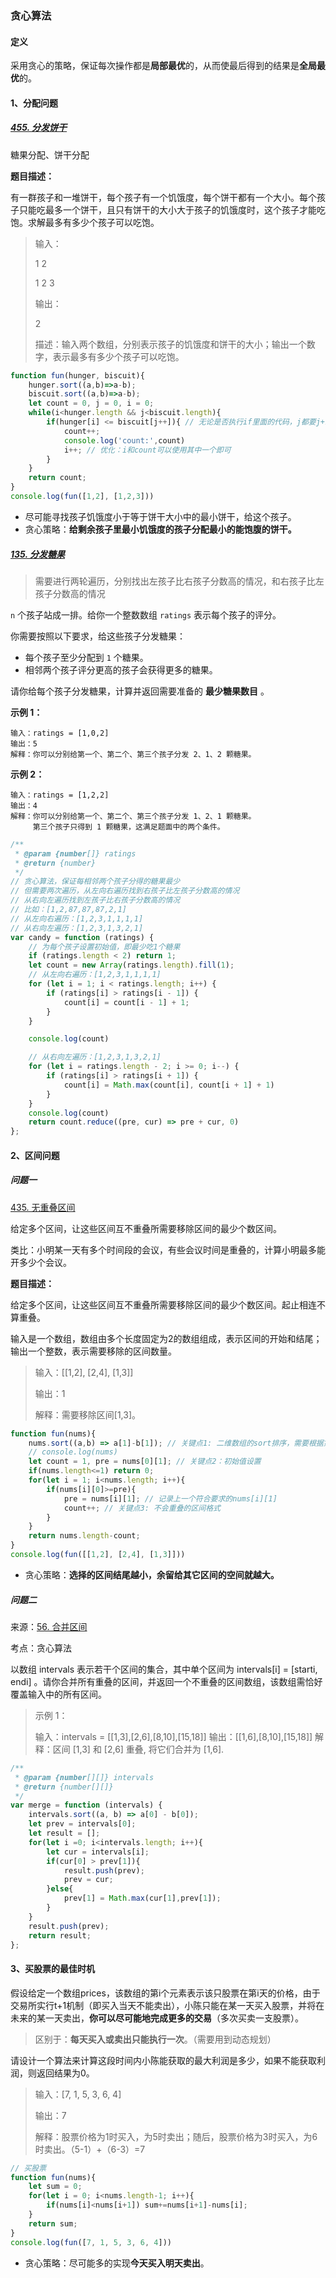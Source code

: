 ### 贪心算法

#### 定义

采用贪心的策略，保证每次操作都是**局部最优**的，从而使最后得到的结果是**全局最优**的。

#### 1、分配问题

##### [455. 分发饼干](https://leetcode.cn/problems/assign-cookies/)

糖果分配、饼干分配

**题目描述：**

有一群孩子和一堆饼干，每个孩子有一个饥饿度，每个饼干都有一个大小。每个孩子只能吃最多一个饼干，且只有饼干的大小大于孩子的饥饿度时，这个孩子才能吃饱。求解最多有多少个孩子可以吃饱。

> 输入：
>
> 1 2
>
> 1 2 3
>
> 输出：
>
> 2
>
> 描述：输入两个数组，分别表示孩子的饥饿度和饼干的大小；输出一个数字，表示最多有多少个孩子可以吃饱。

```javascript
function fun(hunger, biscuit){
    hunger.sort((a,b)=>a-b);
    biscuit.sort((a,b)=>a-b);
    let count = 0, j = 0, i = 0;
    while(i<hunger.length && j<biscuit.length){
        if(hunger[i] <= biscuit[j++]){ // 无论是否执行if里面的代码，j都要j+1
            count++;
            console.log('count:',count)
            i++; // 优化：i和count可以使用其中一个即可
        }
    }
    return count;
}
console.log(fun([1,2], [1,2,3]))
```

- 尽可能寻找孩子饥饿度小于等于饼干大小中的最小饼干，给这个孩子。
- 贪心策略：**给剩余孩子里最小饥饿度的孩子分配最小的能饱腹的饼干。**

##### [135. 分发糖果](https://leetcode.cn/problems/candy/)

> 需要进行两轮遍历，分别找出左孩子比右孩子分数高的情况，和右孩子比左孩子分数高的情况

`n` 个孩子站成一排。给你一个整数数组 `ratings` 表示每个孩子的评分。

你需要按照以下要求，给这些孩子分发糖果：

- 每个孩子至少分配到 `1` 个糖果。
- 相邻两个孩子评分更高的孩子会获得更多的糖果。

请你给每个孩子分发糖果，计算并返回需要准备的 **最少糖果数目** 。

**示例 1：**

```
输入：ratings = [1,0,2]
输出：5
解释：你可以分别给第一个、第二个、第三个孩子分发 2、1、2 颗糖果。
```

**示例 2：**

```
输入：ratings = [1,2,2]
输出：4
解释：你可以分别给第一个、第二个、第三个孩子分发 1、2、1 颗糖果。
     第三个孩子只得到 1 颗糖果，这满足题面中的两个条件。
```

```js
/**
 * @param {number[]} ratings
 * @return {number}
 */
// 贪心算法，保证每相邻两个孩子分得的糖果最少
// 但需要两次遍历，从左向右遍历找到右孩子比左孩子分数高的情况
// 从右向左遍历找到左孩子比右孩子分数高的情况
// 比如：[1,2,87,87,87,2,1]
// 从左向右遍历：[1,2,3,1,1,1,1]
// 从右向左遍历：[1,2,3,1,3,2,1]
var candy = function (ratings) {
    // 为每个孩子设置初始值，即最少吃1个糖果
    if (ratings.length < 2) return 1;
    let count = new Array(ratings.length).fill(1);
    // 从左向右遍历：[1,2,3,1,1,1,1]
    for (let i = 1; i < ratings.length; i++) {
        if (ratings[i] > ratings[i - 1]) {
            count[i] = count[i - 1] + 1;
        }
    }

    console.log(count)

    // 从右向左遍历：[1,2,3,1,3,2,1]
    for (let i = ratings.length - 2; i >= 0; i--) {
        if (ratings[i] > ratings[i + 1]) {
            count[i] = Math.max(count[i], count[i + 1] + 1)
        }
    }
    console.log(count)
    return count.reduce((pre, cur) => pre + cur, 0)
};
```

#### 2、区间问题

##### 问题一

[435. 无重叠区间](https://leetcode.cn/problems/non-overlapping-intervals/)

给定多个区间，让这些区间互不重叠所需要移除区间的最少个数区间。

类比：小明某一天有多个时间段的会议，有些会议时间是重叠的，计算小明最多能开多少个会议。

**题目描述：**

给定多个区间，让这些区间互不重叠所需要移除区间的最少个数区间。起止相连不算重叠。

输入是一个数组，数组由多个长度固定为2的数组组成，表示区间的开始和结尾；输出一个整数，表示需要移除的区间数量。

> 输入：[[1,2], [2,4], [1,3]]
>
> 输出：1
>
> 解释：需要移除区间[1,3]。

```javascript
function fun(nums){
    nums.sort((a,b) => a[1]-b[1]); // 关键点1: 二维数组的sort排序，需要根据第二个元素进行排序。因为需要计算移除的最小的数组个数，所以希望结尾区间越小越好
    // console.log(nums)
    let count = 1, pre = nums[0][1]; // 关键点2：初始值设置
    if(nums.length<=1) return 0;
    for(let i = 1; i<nums.length; i++){
        if(nums[i][0]>=pre){
            pre = nums[i][1]; // 记录上一个符合要求的nums[i][1]
            count++; // 关键点3: 不会重叠的区间格式
        } 
    }
    return nums.length-count;
}
console.log(fun([[1,2], [2,4], [1,3]]))
```

- 贪心策略：**选择的区间结尾越小，余留给其它区间的空间就越大。**

##### 问题二

来源：[56. 合并区间](https://leetcode-cn.com/problems/merge-intervals/)

考点：贪心算法

以数组 intervals 表示若干个区间的集合，其中单个区间为 intervals[i] = [starti, endi] 。请你合并所有重叠的区间，并返回一个不重叠的区间数组，该数组需恰好覆盖输入中的所有区间。

> 示例 1：
>
> 输入：intervals = [[1,3],[2,6],[8,10],[15,18]]
> 输出：[[1,6],[8,10],[15,18]]
> 解释：区间 [1,3] 和 [2,6] 重叠, 将它们合并为 [1,6].

```javascript
/**
 * @param {number[][]} intervals
 * @return {number[][]}
 */
var merge = function (intervals) {
    intervals.sort((a, b) => a[0] - b[0]);
    let prev = intervals[0];
    let result = [];
    for(let i =0; i<intervals.length; i++){
        let cur = intervals[i];
        if(cur[0] > prev[1]){
            result.push(prev);
            prev = cur;
        }else{
            prev[1] = Math.max(cur[1],prev[1]);
        }
    }
    result.push(prev);
    return result;
}; 
```

#### 3、买股票的最佳时机

假设给定一个数组prices，该数组的第i个元素表示该只股票在第i天的价格，由于交易所实行t+1机制（即买入当天不能卖出），小陈只能在某一天买入股票，并将在未来的某一天卖出，**你可以尽可能地完成更多的交易**（多次买卖一支股票）。

> 区别于：**每天买入或卖出只能执行一次**。（需要用到动态规划）

请设计一个算法来计算这段时间内小陈能获取的最大利润是多少，如果不能获取利润，则返回结果为0。

> 输入：[7, 1, 5, 3, 6, 4]
>
> 输出：7
>
> 解释：股票价格为1时买入，为5时卖出；随后，股票价格为3时买入，为6时卖出。（5-1）+（6-3）=7

```javascript
// 买股票
function fun(nums){
    let sum = 0;
    for(let i = 0; i<nums.length-1; i++){
        if(nums[i]<nums[i+1]) sum+=nums[i+1]-nums[i];
    }
    return sum;
}
console.log(fun([7, 1, 5, 3, 6, 4]))
```

- 贪心策略：尽可能多的实现**今天买入明天卖出**。